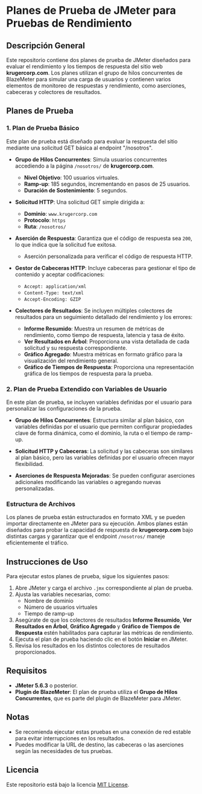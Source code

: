 # Planes de Prueba de JMeter para Pruebas de Rendimiento

## Descripción General
Este repositorio contiene dos planes de prueba de JMeter diseñados para evaluar el rendimiento y los tiempos de respuesta del sitio web **krugercorp.com**. Los planes utilizan el grupo de hilos concurrentes de BlazeMeter para simular una carga de usuarios y contienen varios elementos de monitoreo de respuestas y rendimiento, como aserciones, cabeceras y colectores de resultados.

## Planes de Prueba

### 1. **Plan de Prueba Básico**
Este plan de prueba está diseñado para evaluar la respuesta del sitio mediante una solicitud GET básica al endpoint "/nosotros".

- **Grupo de Hilos Concurrentes**: Simula usuarios concurrentes accediendo a la página `/nosotros/` de **krugercorp.com**.
  - **Nivel Objetivo**: 100 usuarios virtuales.
  - **Ramp-up**: 185 segundos, incrementando en pasos de 25 usuarios.
  - **Duración de Sostenimiento**: 5 segundos.
  
- **Solicitud HTTP**: Una solicitud GET simple dirigida a:
  - **Dominio**: `www.krugercorp.com`
  - **Protocolo**: `https`
  - **Ruta**: `/nosotros/`
  
- **Aserción de Respuesta**: Garantiza que el código de respuesta sea `200`, lo que indica que la solicitud fue exitosa.
  - Aserción personalizada para verificar el código de respuesta HTTP.
  
- **Gestor de Cabeceras HTTP**: Incluye cabeceras para gestionar el tipo de contenido y aceptar codificaciones:
  - `Accept: application/xml`
  - `Content-Type: text/xml`
  - `Accept-Encoding: GZIP`
  
- **Colectores de Resultados**: Se incluyen múltiples colectores de resultados para un seguimiento detallado del rendimiento y los errores:
  - **Informe Resumido**: Muestra un resumen de métricas de rendimiento, como tiempo de respuesta, latencia y tasa de éxito.
  - **Ver Resultados en Árbol**: Proporciona una vista detallada de cada solicitud y su respuesta correspondiente.
  - **Gráfico Agregado**: Muestra métricas en formato gráfico para la visualización del rendimiento general.
  - **Gráfico de Tiempos de Respuesta**: Proporciona una representación gráfica de los tiempos de respuesta para la prueba.

### 2. **Plan de Prueba Extendido con Variables de Usuario**
En este plan de prueba, se incluyen variables definidas por el usuario para personalizar las configuraciones de la prueba.

- **Grupo de Hilos Concurrentes**: Estructura similar al plan básico, con variables definidas por el usuario que permiten configurar propiedades clave de forma dinámica, como el dominio, la ruta o el tiempo de ramp-up.

- **Solicitud HTTP y Cabeceras**: La solicitud y las cabeceras son similares al plan básico, pero las variables definidas por el usuario ofrecen mayor flexibilidad.

- **Aserciones de Respuesta Mejoradas**: Se pueden configurar aserciones adicionales modificando las variables o agregando nuevas personalizadas.

### Estructura de Archivos
Los planes de prueba están estructurados en formato XML y se pueden importar directamente en JMeter para su ejecución. Ambos planes están diseñados para probar la capacidad de respuesta de **krugercorp.com** bajo distintas cargas y garantizar que el endpoint `/nosotros/` maneje eficientemente el tráfico.

## Instrucciones de Uso
Para ejecutar estos planes de prueba, sigue los siguientes pasos:

1. Abre JMeter y carga el archivo `.jmx` correspondiente al plan de prueba.
2. Ajusta las variables necesarias, como:
   - Nombre de dominio
   - Número de usuarios virtuales
   - Tiempo de ramp-up
3. Asegúrate de que los colectores de resultados **Informe Resumido**, **Ver Resultados en Árbol**, **Gráfico Agregado** y **Gráfico de Tiempos de Respuesta** estén habilitados para capturar las métricas de rendimiento.
4. Ejecuta el plan de prueba haciendo clic en el botón **Iniciar** en JMeter.
5. Revisa los resultados en los distintos colectores de resultados proporcionados.

## Requisitos
- **JMeter 5.6.3** o posterior.
- **Plugin de BlazeMeter**: El plan de prueba utiliza el **Grupo de Hilos Concurrentes**, que es parte del plugin de BlazeMeter para JMeter.

## Notas
- Se recomienda ejecutar estas pruebas en una conexión de red estable para evitar interrupciones en los resultados.
- Puedes modificar la URL de destino, las cabeceras o las aserciones según las necesidades de tus pruebas.


## Licencia
Este repositorio está bajo la licencia [MIT License](LICENSE).
